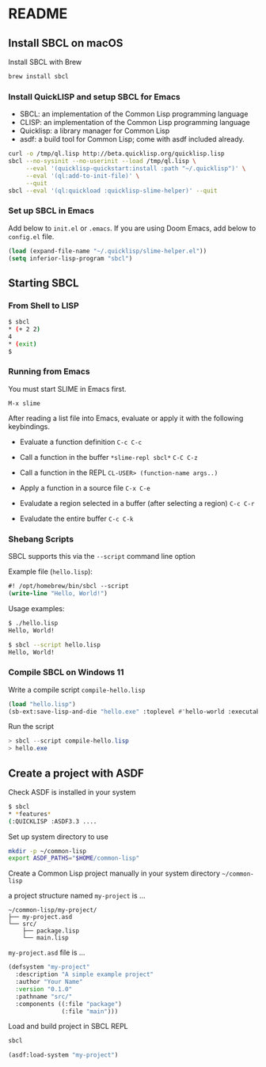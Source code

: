 # README

## Install SBCL on macOS

Install SBCL with Brew

```bash
brew install sbcl
```

### Install QuickLISP and setup SBCL for Emacs

- SBCL: an implementation of the Common Lisp programming language
- CLISP: an implementation of the Common Lisp programming language
- Quicklisp: a library manager for Common Lisp
- asdf: a build tool for Common Lisp; come with asdf included already.

```bash
curl -o /tmp/ql.lisp http://beta.quicklisp.org/quicklisp.lisp
sbcl --no-sysinit --no-userinit --load /tmp/ql.lisp \
     --eval '(quicklisp-quickstart:install :path "~/.quicklisp")' \
     --eval '(ql:add-to-init-file)' \
     --quit
sbcl --eval '(ql:quickload :quicklisp-slime-helper)' --quit
```

### Set up SBCL in Emacs

Add below to `init.el` or `.emacs`.
If you are using Doom Emacs, add below to `config.el` file.

```lisp
(load (expand-file-name "~/.quicklisp/slime-helper.el"))
(setq inferior-lisp-program "sbcl")
```

## Starting SBCL

### From Shell to LISP

```bash
$ sbcl
* (+ 2 2)
4
* (exit)
$
```

### Running from Emacs

You must start SLIME in Emacs first.

`M-x slime`

After reading a list file into Emacs,
evaluate or apply it with the following keybindings.

- Evaluate a function definition
`C-c C-c`

- Call a function in the buffer `*slime-repl sbcl*`
`C-C C-z`

- Call a function in the REPL
`CL-USER> (function-name args..)`

- Apply a function in a source file
`C-x C-e`

- Evaludate a region selected in a buffer (after selecting a region)
`C-c C-r`

- Evaludate the entire buffer
`C-c C-k`

### Shebang Scripts

SBCL supports this via the `--script` command line option

Example file (`hello.lisp`):

```lisp
#! /opt/homebrew/bin/sbcl --script
(write-line "Hello, World!")
```

Usage examples:

```bash
$ ./hello.lisp
Hello, World!

$ sbcl --script hello.lisp
Hello, World!
```

### Compile SBCL on Windows 11

Write a compile script `compile-hello.lisp`

```lisp
(load "hello.lisp")
(sb-ext:save-lisp-and-die "hello.exe" :toplevel #'hello-world :executable t)
```

Run the script

```powershell
> sbcl --script compile-hello.lisp
> hello.exe
```

## Create a project with ASDF

Check ASDF is installed in your system

```bash
$ sbcl
* *features*
(:QUICKLISP :ASDF3.3 ....

```

Set up system directory to use

```bash
mkdir -p ~/common-lisp
export ASDF_PATHS="$HOME/common-lisp"
```

Create a Common Lisp project manually
in your system directory `~/common-lisp`


a project structure named `my-project` is ...

```
~/common-lisp/my-project/
├── my-project.asd
└── src/
    ├── package.lisp
    └── main.lisp
```

`my-project.asd` file is ...

```lisp
(defsystem "my-project"
  :description "A simple example project"
  :author "Your Name"
  :version "0.1.0"
  :pathname "src/"
  :components ((:file "package")
               (:file "main")))
```

Load and build project in SBCL REPL

```bash
sbcl
```

```lisp
(asdf:load-system "my-project")
```
